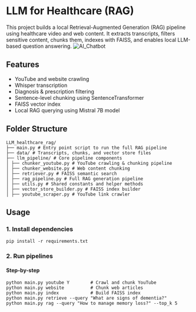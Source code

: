 # LLM for Healthcare (RAG)
This project builds a local Retrieval-Augmented Generation (RAG) pipeline using healthcare video and web content. It extracts transcripts, filters sensitive content, chunks them, indexes with FAISS, and enables local LLM-based question answering.
![AI_Chatbot](https://github.com/user-attachments/assets/289d921c-cfe1-4f82-9ebf-63a1f373d2ce)


## Features
- YouTube and website crawling
- Whisper transcription
- Diagnosis & prescription filtering
- Sentence-level chunking using SentenceTransformer
- FAISS vector index
- Local RAG querying using Mistral 7B model

## Folder Structure
```
LLM_healthcare_rag/
├── main.py # Entry point script to run the full RAG pipeline
├── data/ # Transcripts, chunks, and vector store files
├── llm_pipeline/ # Core pipeline components
│ ├── chunker_youtube.py # YouTube crawling & chunking pipeline
│ ├── chunker_website.py # Web content chunking
│ ├── retriever.py # FAISS semantic search
│ ├── rag_pipeline.py # Full RAG generation pipeline
│ ├── utils.py # Shared constants and helper methods
│ ├── vector_store_builder.py # FAISS index builder
│ ├── youtube_scraper.py # YouTube link crawler
```
## Usage
### 1. Install dependencies
```
pip install -r requirements.txt
```
### 2. Run pipelines
#### Step-by-step
```
python main.py youtube Y        # Crawl and chunk YouTube
python main.py website          # Chunk web articles
python main.py index            # Build FAISS index
python main.py retrieve --query "What are signs of dementia?"
python main.py rag --query "How to manage memory loss?" --top_k 5
```
